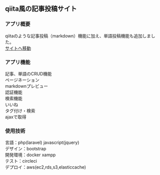 ## qiita風の記事投稿サイト

### アプリ概要
qiitaのような記事投稿（markdown）機能に加え、単語投稿機能も追加しました。  
[サイトへ移動](http://35.72.100.242/site/laravel/public/index.php)

### アプリ機能
記事、単語のCRUD機能  
ページネーション  
markdownプレビュー  
認証機能  
検索機能  
いいね  
タグ付け・検索  
ajaxで取得  

### 使用技術
言語：php(laravel) javascript(jquery)  
デザイン：bootstrap  
開発環境：docker xampp  
テスト：circleci  
デプロイ：aws(ec2,rds,s3,elasticcache)  
